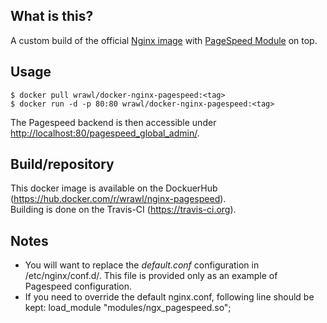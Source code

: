 ## What is this?
A custom build of the official [Nginx image](https://hub.docker.com/_/nginx/) with [PageSpeed Module](https://developers.google.com/speed/pagespeed/module/) on top.

## Usage
    $ docker pull wrawl/docker-nginx-pagespeed:<tag>
    $ docker run -d -p 80:80 wrawl/docker-nginx-pagespeed:<tag>

The Pagespeed backend is then accessible under [http://localhost:80/pagespeed_global_admin/](http://localhost:80/pagespeed_global_admin/).

## Build/repository
This docker image is available on the DockuerHub (https://hub.docker.com/r/wrawl/nginx-pagespeed).  
Building is done on the Travis-CI (https://travis-ci.org).

## Notes
- You will want to replace the *default.conf* configuration in /etc/nginx/conf.d/. This file is provided only as an example of Pagespeed configuration.  
- If you need to override the default nginx.conf, following line should be kept:
        load_module "modules/ngx_pagespeed.so";